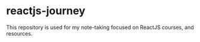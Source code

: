 # reactjs-journey
 
This repository is used for my note-taking focused on ReactJS courses, and resources.
